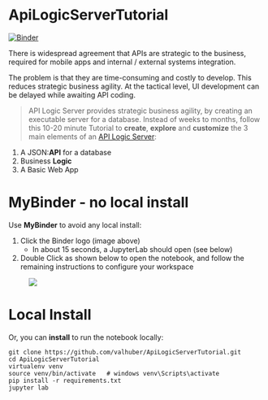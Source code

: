 # ApiLogicServerTutorial

[![Binder](http://mybinder.org/badge_logo.svg)](https://notebooks.gesis.org/binder/v2/gh/valhuber/ApiLogicServerTutorial/HEAD?urlpath=lab)

There is widespread agreement that APIs are strategic to the business, required for mobile apps and internal / external systems integration.

The problem is that they are time-consuming and costly to develop. This reduces strategic business agility.  At the tactical level, UI development can be delayed while awaiting API coding.

> API Logic Server provides strategic business agility, by creating an executable server for a database.
Instead of weeks to months, follow this 10-20 minute Tutorial to **create**, **explore** and **customize** 
the 3 main elements of an [API Logic Server](https://github.com/valhuber/ApiLogicServer#readme):
1. A JSON:**API** for a database
1. Business **Logic**
1. A Basic Web App

# MyBinder - no local install

Use **MyBinder** to avoid any local install:
1. Click the Binder logo (image above)
   * In about 15 seconds, a JupyterLab should open (see below)
2. Double Click as shown below to open the notebook, and follow the remaining instructions to configure your workspace

<figure><img src="https://github.com/valhuber/ApiLogicServer/blob/main/images/tutorial/MyBinder-Initial.png?raw=true"></figure>


# Local Install

Or, you can **install** to run the notebook locally:
```
git clone https://github.com/valhuber/ApiLogicServerTutorial.git
cd ApiLogicServerTutorial
virtualenv venv
source venv/bin/activate   # windows venv\Scripts\activate
pip install -r requirements.txt
jupyter lab
```
